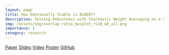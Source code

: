 ```yaml
---
layout: page
title: How Emotionally Stable is ALBERT? 
description: Testing Robustness with Stochastic Weight Averaging on a Sentiment Analysis Task
img: /assets/img/overlap_ratio_boxplot_rs10_w0_all.png
importance: 1
category: research
---
```

[Paper](https://aclanthology.org/2021.eval4nlp-1.3/) [Slides](/assets/pdf/Presentation_Testing_Robustness_on_a_Sentiment_Analysis_Task.pdf) [Video](https://underline.io/lecture/39292-how-emotionally-stable-is-albertquestion-testing-robustness-with-stochastic-weight-averaging-on-a-sentiment-analysis-task) [Poster](/assets/pdf/Poster_Testing_Robustness_on_a_Sentiment_Analysis_Task.pdf) [GitHub](https://github.com/cltl/robustness-albert)